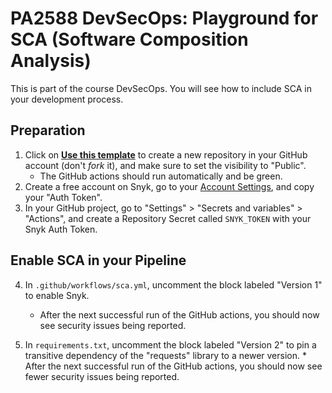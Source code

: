 # PA2588 DevSecOps: Playground for SCA (Software Composition Analysis)

This is part of the course DevSecOps.
You will see how to include SCA in your development process.

## Preparation

  1. Click on [**Use this template**](https://github.com/new?template_name=pa2588-devsecops-sca&template_owner=bth-dipt-teaching)
     to create a new repository in your GitHub account (don't _fork_ it), and make sure to set the visibility to "Public".
     * The GitHub actions should run automatically and be green.
  2. Create a free account on Snyk, go to your [Account Settings](https://app.snyk.io/account), and copy your "Auth Token".
  3. In your GitHub project, go to "Settings" > "Secrets and variables" > "Actions",
     and create a Repository Secret called `SNYK_TOKEN` with your Snyk Auth Token.

## Enable SCA in your Pipeline

  4. In `.github/workflows/sca.yml`, uncomment the block labeled "Version 1" to enable Snyk.
     * After the next successful run of the GitHub actions, you should now see security issues being reported.

  5. In `requirements.txt`, uncomment the block labeled "Version 2" to pin a transitive dependency of the "requests" library to a newer version.
    * After the next successful run of the GitHub actions, you should now see fewer  security issues being reported.
